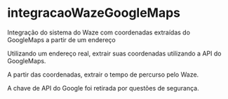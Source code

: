 # integracaoWazeGoogleMaps
Integração do sistema do Waze com coordenadas extraídas do GoogleMaps a partir de um endereço

Utilizando um endereço real, extrair suas coordenadas utilizando a API do GoogleMaps.

A partir das coordenadas, extrair o tempo de percurso pelo Waze.

A chave de API do Google foi retirada por questões de segurança.

